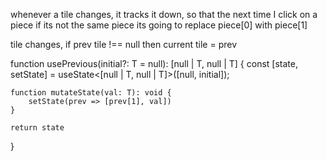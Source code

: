 whenever a tile changes, it tracks it down, so that
the next time I click on a piece if its not the same piece its going to
replace piece[0] with piece[1]


tile changes, if prev tile !== null then current tile = prev

function usePrevious<T>(initial?: T = null): [null | T, null | T] {
    <!-- [prev, current], because append works similarly -->
    const [state, setState] = useState<[null | T, null | T]>([null, initial]);

    function mutateState(val: T): void {
        setState(prev => [prev[1], val])
    }

    return state

}